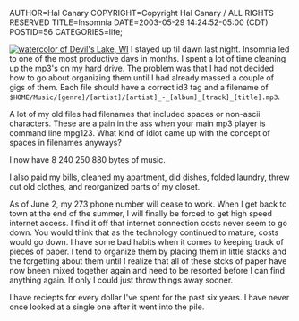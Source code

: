 AUTHOR=Hal Canary
COPYRIGHT=Copyright Hal Canary / ALL RIGHTS RESERVED
TITLE=Insomnia
DATE=2003-05-29 14:24:52-05:00 (CDT)
POSTID=56
CATEGORIES=life;

[![watercolor of Devil's Lake, WI](https://halcanary.org/art/thumb/devil-04.jpg)](https://halcanary.org/art/devil-04.jpg) I stayed up til dawn last night. Insomnia led to one of the most productive days in months. I spent a lot of time cleaning up the mp3's on my hard drive. The problem was that I had not decided how to go about organizing them until I had already massed a couple of gigs of them. Each file should have a correct id3 tag and a filename of  
`$HOME/Music/[genre]/[artist]/[artist]_-_[album]_[track]_[title].mp3`.

A lot of my old files had filenames that included spaces or non-ascii characters. These are a pain in the ass when your main mp3 player is command line mpg123. What kind of idiot came up with the concept of spaces in filenames anyways?

I now have 8 240 250 880 bytes of music.

I also paid my bills, cleaned my apartment, did dishes, folded laundry, threw out old clothes, and reorganized parts of my closet.

As of June 2, my 273 phone number will cease to work. When I get back to town at the end of the summer, I will finally be forced to get high speed internet access. I find it off that internet connection costs never seem to go down. You would think that as the technology continued to mature, costs would go down. I have some bad habits when it comes to keeping track of pieces of paper. I tend to organize them by placing them in little stacks and the forgetting about them until I realize that all of these stcks of paper have now bneen mixed together again and need to be resorted before I can find anything again. If only I could just throw things away sooner.

I have reciepts for every dollar I've spent for the past six years. I have never once looked at a single one after it went into the pile.
